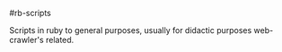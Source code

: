 #rb-scripts

Scripts in ruby to general purposes, usually for didactic purposes web-crawler's related.